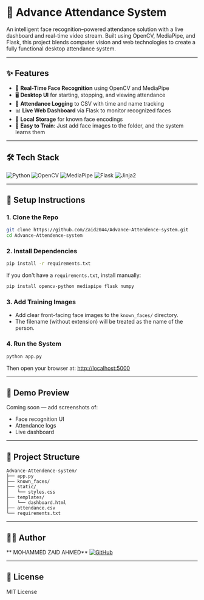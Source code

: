 # 🎯 Advance Attendance System

An intelligent face recognition–powered attendance solution with a live dashboard and real-time video stream. Built using OpenCV, MediaPipe, and Flask, this project blends computer vision and web technologies to create a fully functional desktop attendance system.

---

## ✨ Features

* 📸 **Real-Time Face Recognition** using OpenCV and MediaPipe
* 🖥️ **Desktop UI** for starting, stopping, and viewing attendance
* 🧾 **Attendance Logging** to CSV with time and name tracking
* 📊 **Live Web Dashboard** via Flask to monitor recognized faces
* 💾 **Local Storage** for known face encodings
* 🧠 **Easy to Train**: Just add face images to the folder, and the system learns them

---

## 🛠 Tech Stack

![Python](https://img.shields.io/badge/Python-3776AB?style=flat\&logo=python\&logoColor=white)
![OpenCV](https://img.shields.io/badge/OpenCV-27338E?style=flat\&logo=opencv\&logoColor=white)
![MediaPipe](https://img.shields.io/badge/MediaPipe-F57C00?style=flat\&logo=google\&logoColor=white)
![Flask](https://img.shields.io/badge/Flask-000000?style=flat\&logo=flask\&logoColor=white)
![Jinja2](https://img.shields.io/badge/Jinja2-B41717?style=flat)

---

## 🚀 Setup Instructions

### 1. Clone the Repo

```bash
git clone https://github.com/Zaid2044/Advance-Attendence-system.git
cd Advance-Attendence-system
```

### 2. Install Dependencies

```bash
pip install -r requirements.txt
```

If you don't have a `requirements.txt`, install manually:

```bash
pip install opencv-python mediapipe flask numpy
```

### 3. Add Training Images

* Add clear front-facing face images to the `known_faces/` directory.
* The filename (without extension) will be treated as the name of the person.

### 4. Run the System

```bash
python app.py
```

Then open your browser at: [http://localhost:5000](http://localhost:5000)

---

## 🧪 Demo Preview

Coming soon — add screenshots of:

* Face recognition UI
* Attendance logs
* Live dashboard

---

## 📁 Project Structure

```
Advance-Attendence-system/
├── app.py
├── known_faces/
├── static/
│   └── styles.css
├── templates/
│   └── dashboard.html
├── attendance.csv
└── requirements.txt
```

---

## 🧑‍💻 Author

** MOHAMMED ZAID AHMED**
[![GitHub](https://img.shields.io/badge/GitHub-Zaid2044-181717?style=flat\&logo=github)](https://github.com/Zaid2044)

---

## 🪪 License

MIT License
